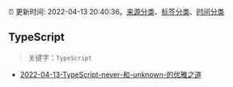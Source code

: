 :alarm_clock: 更新时间: 2022-04-13 20:40:36。[来源分类](../README.md)、[标签分类](../TAGS.md)、[时间分类](../TIMELINE.md)

## TypeScript


> 关键字：`TypeScript`



- [2022-04-13-TypeScript-never-和-unknown-的优雅之道](https://toutiao.io/k/8c6p38r) 